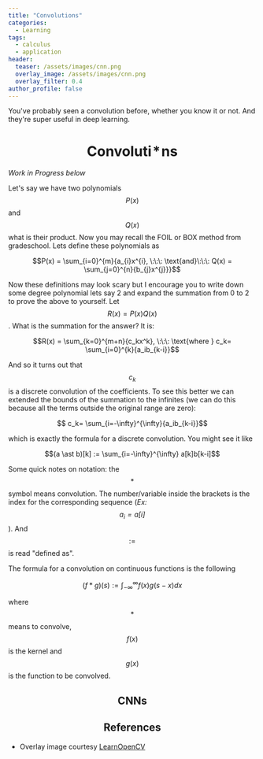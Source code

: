 ```yaml
---
title: "Convolutions"
categories:
  - Learning
tags:
  - calculus
  - application
header:
  teaser: /assets/images/cnn.png
  overlay_image: /assets/images/cnn.png
  overlay_filter: 0.4
author_profile: false
---
```


You've probably seen a convolution before, whether you know it or not. And they're super useful in deep learning.

# $$\text{Convoluti}\!\ast \!\text{ns}$$

*Work in Progress below*

Let's say we have two polynomials $$P(x)$$ and $$Q(x)$$ what is their product. Now you may recall the FOIL or BOX method from gradeschool. Lets define these polynomials as

$$P(x) = \sum_{i=0}^{m}{a_{i}x^{i}, \:\:\: \text{and}\:\:\: Q(x) = \sum_{j=0}^{n}{b_{j}x^{j}}}$$

Now these definitions may look scary but I encourage you to write down some degree polynomial lets say 2 and expand the summation from 0 to 2 to prove the above to yourself. Let $$R(x) = P(x)Q(x)$$. What is the summation for the answer? It is:

$$R(x) = \sum_{k=0}^{m+n}{c_kx^k}, \:\:\: \text{where } c_k= \sum_{i=0}^{k}{a_ib_{k-i}}$$

And so it turns out that $$c_k$$ is a discrete convolution of the coefficients. To see this better we can extended the bounds of the summation to the infinites (we can do this because all the terms outside the original range are zero):

$$ c_k= \sum_{i=-\infty}^{\infty}{a_ib_{k-i}}$$

which is exactly the formula for a discrete convolution. You might see it like

$$(a \ast b)[k] := \sum_{i=-\infty}^{\infty} a[k]b[k-i]$$

Some quick notes on notation: the $$\ast$$ symbol means convolution. The number/variable inside the brackets is the index for the corresponding sequence (*Ex: $$a_i= a[i]$$*). And $$ := $$ is read "defined as". 

<!-- Before I explain why polynomial multiplication is a sort of convolution I will first define a discrete convolution.

$$(f \ast g)(s) := \sum_{x=-\infty}^{\infty} f(x) g(s - x)$$ -->

<!-- While the summation may look scary it simply means that were summing over one function and the shifted values of another function -->

The formula for a convolution on continuous functions is the following

$$(f \ast g)(s) := \int_{-\infty}^{\infty} f(x) g(s - x) dx$$

where $$\ast$$ means to convolve, $$f(x)$$ is the kernel and $$g(x)$$ is the function to be convolved.

## $$\text{CNNs}$$

## $$\text{References}$$
- Overlay image courtesy [LearnOpenCV](https://learnopencv.com/understanding-convolutional-neural-networks-cnn/)
